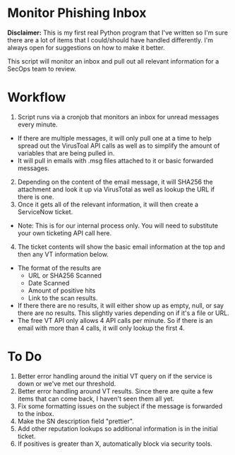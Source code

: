 # Monitor Phishing Inbox
**Disclaimer:** This is my first real Python program that I've written so I'm sure there are a lot of items that I could/should have handled differently. I'm always open for suggestions on how to make it better.

This script will monitor an inbox and pull out all relevant information for a SecOps team to review.

# Workflow
1. Script runs via a cronjob that monitors an inbox for unread messages every minute.
 - If there are multiple messages, it will only pull one at a time to help spread out the VirusToal API calls as well as to simplify the amount of variables that are being pulled in.
 - It will pull in emails with .msg files attached to it or basic forwarded messages.
2. Depending on the content of the email message, it will SHA256 the attachment and look it up via VirusTotal as well as lookup the URL if there is one.
3. Once it gets all of the relevant information, it will then create a ServiceNow ticket.
 - Note: This is for our internal process only. You will need to substitute your own ticketing API call here.
 4. The ticket contents will show the basic email information at the top and then any VT information below.
 - The format of the results are
   - URL or SHA256 Scanned
   - Date Scanned
   - Amount of positive hits
   - Link to the scan results.
 - If there there are no results, it will either show up as empty, null, or say there are no results. This slightly varies depending on if it's a file or URL.
 - The free VT API only allows 4 API calls per minute. So if there is an email with more than 4 calls, it will only lookup the first 4.

# To Do
1. Better error handling around the initial VT query on if the service is down or we've met our threshold.
2. Better error handling around VT results. Since there are quite a few items that can come back, I haven't seen them all yet.
3. Fix some formatting issues on the subject if the message is forwarded to the inbox.
4. Make the SN description field "prettier".
5. Add other reputation lookups so additional information is in the initial ticket.
6. If positives is greater than X, automatically block via security tools.
